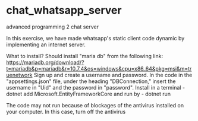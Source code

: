 # chat_whatsapp_server
advanced programming 2 chat server

In this exercise, we have made whatsapp's static client code dynamic by implementing an internet server.

What to install?
Should install "maria db" from the following link: https://mariadb.org/download/?t=mariadb&p=mariadb&r=10.7.4&os=windows&cpu=x86_64&pkg=msi&m=truenetwork
Sign up and create a username and password.
In the code in the "appsettings.json" file, under the heading "DBConnection," insert the username in "Uid" and the password in "password".
Install in a terminal - dotnet add Microsoft.EntityFrameworkCore
and run by -  dotnet run

The code may not run because of blockages of the antivirus installed on your computer. In this case, turn off the antivirus
